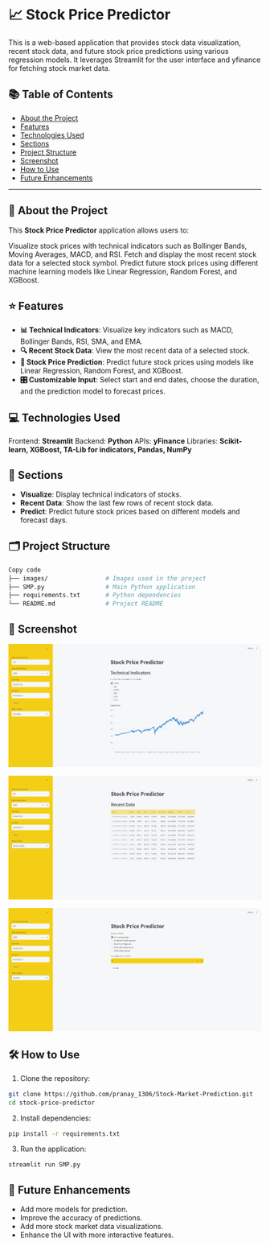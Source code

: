 # 📈 Stock Price Predictor

This is a web-based application that provides stock data visualization, recent stock data, and future stock price predictions using various regression models. It leverages Streamlit for the user interface and yfinance for fetching stock market data.


## 📚 Table of Contents

- [About the Project](#about-the-project)
- [Features](#features)
- [Technologies Used](#technologies-used)
- [Sections](#sections)
- [Project Structure](#project-structure)
- [Screenshot](#screenshot)
- [How to Use](#how-to-use)
- [Future Enhancements](#future-enhancements)

---

## 📝 About the Project

This **Stock Price Predictor** application allows users to:

Visualize stock prices with technical indicators such as Bollinger Bands, Moving Averages, MACD, and RSI.
Fetch and display the most recent stock data for a selected stock symbol.
Predict future stock prices using different machine learning models like Linear Regression, Random Forest, and XGBoost.

## ⭐ Features

- **📊 Technical Indicators**: Visualize key indicators such as MACD, Bollinger Bands, RSI, SMA, and EMA.
- **🔍 Recent Stock Data**: View the most recent data of a selected stock.
- **🔮 Stock Price Prediction**: Predict future stock prices using models like Linear Regression, Random Forest, and XGBoost.
- **🎛️ Customizable Input**: Select start and end dates, choose the duration, and the prediction model to forecast prices.

## 💻 Technologies Used

Frontend: **Streamlit**
Backend: **Python**
APIs: **yFinance**
Libraries: **Scikit-learn, XGBoost, TA-Lib for indicators, Pandas, NumPy**

## 📂 Sections

- **Visualize**: Display technical indicators of stocks.
- **Recent Data**: Show the last few rows of recent stock data.
- **Predict**: Predict future stock prices based on different models and forecast days.

## 🗂️ Project Structure


```bash
Copy code
├── images/                # Images used in the project
├── SMP.py                 # Main Python application
├── requirements.txt       # Python dependencies
└── README.md              # Project README
```

## 📸 Screenshot

![Stock Price Predictor Screenshot1](images/Screenshot1.png)

![Stock Price Predictor Screenshot2](images/Screenshot2.png)

![Stock Price Predictor Screenshot3](images/Screenshot3.png)

## 🛠️ How to Use

1. Clone the repository:

```bash
git clone https://github.com/pranay_1306/Stock-Market-Prediction.git
cd stock-price-predictor
```

2. Install dependencies:


```bash
pip install -r requirements.txt
```

3. Run the application:

```bash
streamlit run SMP.py
```

## 🚀 Future Enhancements

- Add more models for prediction.
- Improve the accuracy of predictions.
- Add more stock market data visualizations.
- Enhance the UI with more interactive features.
